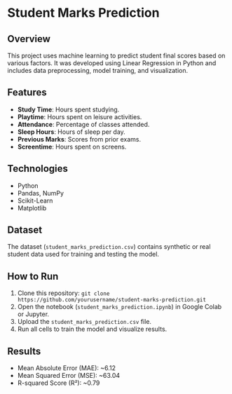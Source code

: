 # Student Marks Prediction

## Overview
This project uses machine learning to predict student final scores based on various factors. It was developed using Linear Regression in Python and includes data preprocessing, model training, and visualization.

## Features
- **Study Time**: Hours spent studying.
- **Playtime**: Hours spent on leisure activities.
- **Attendance**: Percentage of classes attended.
- **Sleep Hours**: Hours of sleep per day.
- **Previous Marks**: Scores from prior exams.
- **Screentime**: Hours spent on screens.

## Technologies
- Python
- Pandas, NumPy
- Scikit-Learn
- Matplotlib

## Dataset
The dataset (`student_marks_prediction.csv`) contains synthetic or real student data used for training and testing the model.

## How to Run
1. Clone this repository: `git clone https://github.com/yourusername/student-marks-prediction.git`
2. Open the notebook (`student_marks_prediction.ipynb`) in Google Colab or Jupyter.
3. Upload the `student_marks_prediction.csv` file.
4. Run all cells to train the model and visualize results.

## Results
- Mean Absolute Error (MAE): ~6.12
- Mean Squared Error (MSE): ~63.04
- R-squared Score (R²): ~0.79